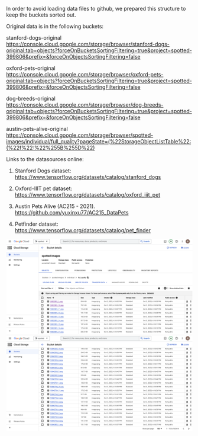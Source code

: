 In order to avoid loading data files to github, we prepared this structure to keep the buckets sorted out. 

Original data is in the following buckets:

stanford-dogs-original https://console.cloud.google.com/storage/browser/stanford-dogs-original;tab=objects?forceOnBucketsSortingFiltering=true&project=spotted-399806&prefix=&forceOnObjectsSortingFiltering=false

oxford-pets-original https://console.cloud.google.com/storage/browser/oxford-pets-original;tab=objects?forceOnBucketsSortingFiltering=true&project=spotted-399806&prefix=&forceOnObjectsSortingFiltering=false 
    
dog-breeds-original https://console.cloud.google.com/storage/browser/dog-breeds-original;tab=objects?forceOnBucketsSortingFiltering=true&project=spotted-399806&prefix=&forceOnObjectsSortingFiltering=false 

austin-pets-alive-original https://console.cloud.google.com/storage/browser/spotted-images/individual/full_quality?pageState=(%22StorageObjectListTable%22:(%22f%22:%22%255B%255D%22)

Links to the datasources online:

1. Stanford Dogs dataset: https://www.tensorflow.org/datasets/catalog/stanford_dogs

2. Oxford-IIIT pet dataset: https://www.tensorflow.org/datasets/catalog/oxford_iiit_pet

3. Austin Pets Alive (AC215 - 2021). https://github.com/yuxinxu77/AC215_DataPets

4. Petfinder dataset: https://www.tensorflow.org/datasets/catalog/pet_finder  

![Alternate images text](austin_pets_alive_original_1_of_2.png)
![Alternate images text](austin_pets_alive_original_2_of_2.png)